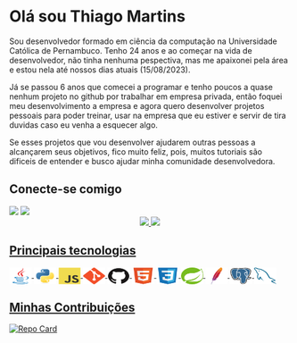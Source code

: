 <div>
    <h1>Olá sou Thiago Martins</h1>
    <p>Sou desenvolvedor formado em ciência da computação na Universidade   Católica de Pernambuco. Tenho 24 anos e ao começar na vida de desenvolvedor, não tinha nenhuma pespectiva, mas me apaixonei pela área e estou nela até nossos dias atuais (15/08/2023).</p>
    <p>Já se passou 6 anos que comecei a programar e tenho poucos a quase nenhum projeto no github por trabalhar em empresa privada, então foquei meu desenvolvimento a empresa e agora quero desenvolver projetos pessoais para poder treinar, usar na empresa que eu estiver e servir de tira duvidas caso eu venha a esquecer algo.</p>
    <p>Se esses projetos que vou desenvolver ajudarem outras pessoas a alcançarem seus objetivos, fico muito feliz, pois, muitos tutoriais são dificeis de entender e busco ajudar minha comunidade desenvolvedora.</p>
</div>
<div>
    <h2>Conecte-se comigo</h2>
    <a href="https://www.linkedin.com/in/thiagolealmartins/" target="_blank"><img src="https://img.shields.io/badge/-LinkedIn-%230077B5?style=for-the-badge&logo=linkedin&logoColor=white" target="_blank"></a> 
    <a href="https://github.com/DTLM?tab=repositories" target="_blank"><img src="https://img.shields.io/badge/-GitHub-%23333?style=for-the-badge&logo=github&logoColor=white" target="_blank"></a> 
</div>
<div align="center">
  <a href="https://github.com/DTLM">
  <img height="180em" src="https://github-readme-stats.vercel.app/api?username=DTLM&show_icons=true&theme=tokyonight&include_all_commits=true&count_private=true"/>
  <img height="180em" src="https://github-readme-stats.vercel.app/api/top-langs/?username=DTLM&layout=compact&langs_count=7&theme=tokyonight"/>
</div>

<div>
    <h2>Principais tecnologias</h2>
    <img align="center" alt="Java" height="30" width="40" src="https://raw.githubusercontent.com/devicons/devicon/master/icons/java/java-original.svg">
    <img align="center" alt="Python" height="30" width="40" src="https://raw.githubusercontent.com/devicons/devicon/master/icons/python/python-original.svg">
    <img align="center" alt="Javascript" height="30" width="40" src="https://raw.githubusercontent.com/devicons/devicon/master/icons/javascript/javascript-original.svg">
    <img align="center" alt="Git" height="30" width="40" src="https://raw.githubusercontent.com/devicons/devicon/master/icons/git/git-original.svg">
    <img align="center" alt="GitHub" height="30" width="40" src="https://raw.githubusercontent.com/devicons/devicon/master/icons/github/github-original.svg">
    <img align="center" alt="Html" height="30" width="40" src="https://raw.githubusercontent.com/devicons/devicon/master/icons/html5/html5-original.svg">
    <img align="center" alt="CSS3" height="30" width="40" src="https://raw.githubusercontent.com/devicons/devicon/master/icons/css3/css3-original.svg">
    <img align="center" alt="Spring" height="30" width="40" src="https://raw.githubusercontent.com/devicons/devicon/master/icons/spring/spring-original.svg">
    <img align="center" alt="Struts2" height="30" width="40" src="https://raw.githubusercontent.com/devicons/devicon/master/icons/apache/apache-original.svg">
    <img align="center" alt="Postresql" height="30" width="40" src="https://raw.githubusercontent.com/devicons/devicon/master/icons/postgresql/postgresql-original.svg">
    <img align="center" alt="MySql" height="30" width="40" src="https://raw.githubusercontent.com/devicons/devicon/master/icons/mysql/mysql-original.svg">
</div>

## Minhas Contribuições
[![Repo Card](https://github-readme-stats.vercel.app/api/pin/?username=DTLM&repo=dio-lab-open-source&bg_color=000&border_color=30A3DC&show_icons=true&icon_color=30A3DC&title_color=E94D5F&text_color=FFF)](thhps://github.com/DTLM/dio-lab-open-source)
